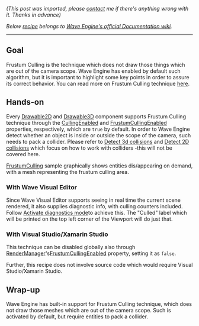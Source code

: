 *(This post was imported, please [contact](#/contact) me if there's anything wrong with it. Thanks in advance)*

<em>Below <a href="https://github.com/WaveEngine/Documentation/wiki/Frustum-Culling">recipe</a> belongs to <a href="https://github.com/WaveEngine/Documentation/wiki">Wave Engine's official Documentation wiki</a>.</em>

<hr />

<h2>Goal</h2>
Frustum Culling is the technique which does not draw those things which are out of the camera scope. Wave Engine has enabled by default such algorithm, but it is important to highlight some key points in order to assure its correct behavior. You can read more on Frustum Culling technique <a href="https://en.wikipedia.org/wiki/Hidden_surface_determination">here</a>.
<h2><a id="user-content-hands-on" class="anchor" href="https://github.com/WaveEngine/Documentation/wiki/Frustum-Culling#hands-on"></a>Hands-on</h2>
Every <a href="http://doc.waveengine.net/index.html#topic_000000000000104C.html">Drawable2D</a> and <a href="http://doc.waveengine.net/index.html#topic_0000000000001059.html">Drawable3D</a> component supports Frustum Culling technique through the <a href="http://doc.waveengine.net/index.html#topic_0000000000001052.html">CullingEnabled</a> and <a href="http://doc.waveengine.net/index.html#topic_000000000000105A.html">FrustumCullingEnabled</a> properties, respectively, which are <code>true</code> by default. In order to Wave Engine detect whether an object is inside or outside the scope of the camera, such needs to pack a collider. Please refer to <a class="internal present" href="https://github.com/WaveEngine/Documentation/wiki/Detect-3d-collisions">Detect 3d collisions</a> and <a class="internal present" href="https://github.com/WaveEngine/Documentation/wiki/Detect-2d-collisions">Detect 2D collisions</a> which focus on how to work with colliders -this will not be covered here.

<a href="https://github.com/WaveEngine/Samples/tree/master/Performance/FrustumCulling">FrustumCulling</a> sample graphically shows entities dis/appearing on demand, with a mesh representing the frustum culling area.
<h3><a id="user-content-with-wave-visual-editor" class="anchor" href="https://github.com/WaveEngine/Documentation/wiki/Frustum-Culling#with-wave-visual-editor"></a>With Wave Visual Editor</h3>
Since Wave Visual Editor supports seeing in real time the current scene rendered, it also supplies diagnostic info, with culling counters included. Follow <a class="internal present" href="https://github.com/WaveEngine/Documentation/wiki/Activate-diagnostics-mode">Activate diagnostics mode</a>to achieve this. The "Culled" label which will be printed on the top left corner of the Viewport will do just that.
<h3><a id="user-content-with-visual-studioxamarin-studio" class="anchor" href="https://github.com/WaveEngine/Documentation/wiki/Frustum-Culling#with-visual-studioxamarin-studio"></a>With Visual Studio/Xamarin Studio</h3>
This technique can be disabled globally also through <a href="http://doc.waveengine.net/index.html#topic_0000000000001289.html">RenderManager</a>'s<a href="http://doc.waveengine.net/index.html#topic_000000000000129D.html">FrustumCullingEnabled</a> property, setting it as <code>false</code>.

Further, this recipe does not involve source code which would require Visual Studio/Xamarin Studio.
<h2><a id="user-content-wrap-up" class="anchor" href="https://github.com/WaveEngine/Documentation/wiki/Frustum-Culling#wrap-up"></a>Wrap-up</h2>
Wave Engine has built-in support for Frustum Culling technique, which does not draw those meshes which are out of the camera scope. Such is activated by default, but require entities to pack a collider.